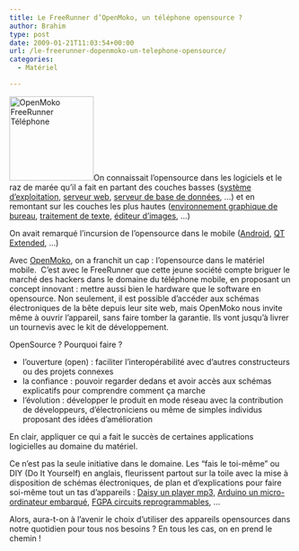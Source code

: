 ```yaml
---
title: Le FreeRunner d’OpenMoko, un téléphone opensource ?
author: Brahim
type: post
date: 2009-01-21T11:03:54+00:00
url: /le-freerunner-dopenmoko-un-telephone-opensource/
categories:
  - Matériel

---
```

[<img class="size-thumbnail wp-image-443 alignleft" title="openmokofreerunner" src="http://brahim.hamdouni.com/wp-uploads//openmokofreerunner-150x150.jpg" alt="OpenMoko FreeRunner Téléphone" width="150" height="150" />][1]On connaissait l&#8217;opensource dans les logiciels et le raz de marée qu&#8217;il a fait en partant des couches basses (<a title="Linux sur Wikipedia" href="http://fr.wikipedia.org/wiki/Linux" target="_blank">système d&#8217;exploitation</a>, <a title="Apache sur Wikipedia" href="http://fr.wikipedia.org/wiki/Apache_HTTP_Server" target="_blank">serveur web</a>, <a title="Postgresql sur Wikipedia" href="http://fr.wikipedia.org/wiki/Postgresql" target="_blank">serveur de base de données</a>, &#8230;) et en remontant sur les couches les plus hautes (<a title="Gnome sur Wikipedia" href="http://fr.wikipedia.org/wiki/GNOME" target="_blank">environnement graphique de bureau</a>, <a title="Openoffice sur Wikipedia" href="http://fr.wikipedia.org/wiki/Openoffice" target="_blank">traitement de texte</a>, <a title="Gimp sur Wikipedia" href="http://fr.wikipedia.org/wiki/Gimp" target="_blank">éditeur d&#8217;images</a>, &#8230;)

On avait remarqué l&#8217;incursion de l&#8217;opensource dans le mobile (<a title="Android sur Wikipedia" href="http://fr.wikipedia.org/wiki/Android" target="_blank">Android</a>, <a title="Qt Extended sur Wikipedia" href="http://fr.wikipedia.org/wiki/Qt_Extended" target="_blank">QT Extended</a>, &#8230;)

Avec <a title="OpenMoko (anglais)" href="http://openmoko.com" target="_blank">OpenMoko</a>, on a franchit un cap : l&#8217;opensource dans le matériel mobile.  C&#8217;est avec le FreeRunner que cette jeune société compte briguer le marché des hackers dans le domaine du téléphone mobile, en proposant un concept innovant : mettre aussi bien le hardware que le software en opensource. Non seulement, il est possible d&#8217;accéder aux schémas électroniques de la bête depuis leur site web, mais OpenMoko nous invite même à ouvrir l&#8217;appareil, sans faire tomber la garantie. Ils vont jusqu&#8217;à livrer un tournevis avec le kit de développement.

OpenSource ? Pourquoi faire ?

  * l&#8217;ouverture (open) : faciliter l&#8217;interopérabilité avec d&#8217;autres constructeurs ou des projets connexes
  * la confiance : pouvoir regarder dedans et avoir accès aux schémas explicatifs pour comprendre comment ça marche
  * l&#8217;évolution : développer le produit en mode réseau avec la contribution de développeurs, d&#8217;électroniciens ou même de simples individus proposant des idées d&#8217;amélioration

En clair, appliquer ce qui a fait le succès de certaines applications logicielles au domaine du matériel.

Ce n&#8217;est pas la seule initiative dans le domaine. Les &#8220;fais le toi-même&#8221; ou DIY (Do It Yourself) en anglais, fleurissent partout sur la toile avec la mise à disposition de schémas électroniques, de plan et d&#8217;explications pour faire soi-même tout un tas d&#8217;appareils : <a title="Daisy (anglais)" href="http://teuthis.com/daisy/index.html" target="_blank">Daisy un player mp3</a>, <a title="Arduino (anglais)" href="http://www.arduino.cc/" target="_blank">Arduino un micro-ordinateur embarqué</a>, <a title="FPGA sur Wikipedia" href="http://fr.wikipedia.org/wiki/FPGA" target="_blank">FGPA circuits reprogrammables</a>, &#8230;

Alors, aura-t-on à l&#8217;avenir le choix d&#8217;utiliser des appareils opensources dans notre quotidien pour tous nos besoins ? En tous les cas, on en prend le chemin !

 [1]: http://brahim.hamdouni.com/wp-uploads//openmokofreerunner.jpg